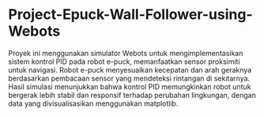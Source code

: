 # Project-Epuck-Wall-Follower-using-Webots

Proyek ini menggunakan simulator Webots untuk mengimplementasikan sistem kontrol PID pada robot e-puck, memanfaatkan sensor proksimiti untuk navigasi. Robot e-puck menyesuaikan kecepatan dan arah geraknya berdasarkan pembacaan sensor yang mendeteksi rintangan di sekitarnya. Hasil simulasi menunjukkan bahwa kontrol PID memungkinkan robot untuk bergerak lebih stabil dan responsif terhadap perubahan lingkungan, dengan data yang divisualisasikan menggunakan matplotlib.

